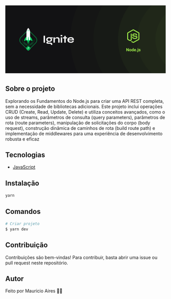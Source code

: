 # ![Cover](.github/assets/cover-nodejs.png)

## Sobre o projeto

Explorando os Fundamentos do Node.js para criar uma API REST completa, sem a necessidade de bibliotecas adicionais. Este projeto inclui operações CRUD (Create, Read, Update, Delete) e utiliza conceitos avançados, como o uso de streams, parâmetros de consulta (query parameters), parâmetros de rota (route parameters), manipulação de solicitações do corpo (body request), construção dinâmica de caminhos de rota (build route path) e implementação de middlewares para uma experiência de desenvolvimento robusta e eficaz

## Tecnologias

- [JavaScript](https://developer.mozilla.org/en-US/docs/Web/JavaScript)

## Instalação

```sh
yarn
```

## Comandos

```bash
# Criar projeto
$ yarn dev

```

## Contribuição

Contribuições são bem-vindas! Para contribuir, basta abrir uma issue ou pull request neste repositório.

## Autor

Feito por Mauricio Aires 👋🏽
